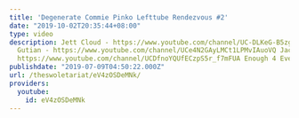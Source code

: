 ```yaml
---
title: 'Degenerate Commie Pinko Lefttube Rendezvous #2'
date: "2019-10-02T20:35:44+08:00"
type: video
description: Jett Cloud - https://www.youtube.com/channel/UC-DLKeG-B5zgrP0iEYfOWmA
  Gutian - https://www.youtube.com/channel/UCe4N2GAyLMCt1LPMvIAuoVQ Jackie Foxx -
  https://www.youtube.com/channel/UCDfnoYQUfECzpS5r_f7mFUA Enough 4 Everyone - https://www.youtube.com/channel/UCRzrohZxIs1xonO__oalWhw
publishdate: "2019-07-09T04:50:22.000Z"
url: /theswoletariat/eV4zOSDeMNk/
providers:
  youtube:
    id: eV4zOSDeMNk
---
```

